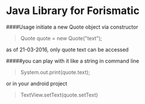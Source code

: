 # Java Library for Forismatic

####Usage
initiate a new Quote object via constructor
> Quote quote = new Quote("text");

as of 21-03-2016, only quote text can be accessed

#####you can play with it like a string
in command line
>System.out.print(quote.text);

or in your android project
>TextView.setText(quote.setText)

